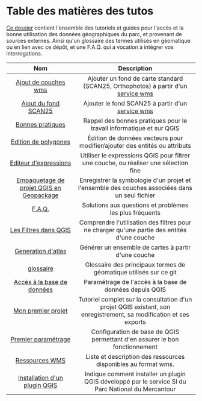 # Table des matières des tutos
 
[Ce dossier](./) contient l'ensemble des tutoriels et guides pour l'accès et la bonne utilisation des données géographiques du parc, et provenant de sources externes. Ainsi qu'un glossaire des 
termes utilisés en géomatique ou en lien avec ce dépôt, et une F.A.Q. qui a vocation à intégrer vos interrogations.

|Nom|Description|
|:--:|:--:|
|[Ajout de couches wms](./ajout_fond_de_carte_wms.md)| Ajouter un fond de carte standard (SCAN25, Orthophotos) à partir d'un [service wms](#wms)|
|[Ajout du fond SCAN25](./ajout_fond_SCAN25.md)| Ajouter le fond SCAN25 à partir d'un [service wms](#wms)|
|[Bonnes pratiques](./bonnes_pratiques.md)|Rappel des bonnes pratiques pour le travail informatique et sur QGIS|
|[Edition de polygones](./editer_des_polygones.md)| Édition de données vecteurs pour modifier/ajouter des entités ou attributs|
|[Editeur d'expressions](./editeur_expression.md)| Utiliser le expressions QGIS pour filtrer une couche, ou réaliser une sélection fine|
|[Empaquetage de projet QGIS en Geopackage](./empaqueter_un_projet.md)| Enregistrer la symbologie d'un projet et l'ensemble des couches associées dans un seul fichier|
|[F.A.Q.](./FAQ.md)| Solutions aux questions et problèmes les plus fréquents |
|[Les Filtres dans QGIS](./filtres.md)| Comprendre l'utilisation des filtres pour ne charger qu'une partie des entités d'une couche|
|[Generation d'atlas](./generer_un_atlas.md)| Générer un ensemble de cartes à partir d'une couche|
|[glossaire](./glossaire.md)|Glossaire des principaux termes de géomatique utilisés sur ce git|
|[Accès à la base de données](./installer_certificats_base_de_donnees.md)|Paramétrage de l'accès à la base de données depuis QGIS|
|[Mon premier projet](./mon_premier_projet.md)|Tutoriel complet sur la consultation d'un projet QGIS existant, son enregistrement, sa modification et ses exports|
|[Premier paramétrage](./premier_parametrage.md)|Configuration de base de QGIS permettant d'en assurer le bon fonctionnement|
|[Ressources WMS](./ressources_geographiques_wms.md)|Liste et description des ressources disponibles au format wms.|
|[Installation d'un plugin QGIS](./installation_plugin_via_depot.md)|Indique comment installer un plugin QGIS développé par le service SI du Parc National du Mercantour|


<!--|[git](./git.md)|Présentation et explication de ce qu'est "git"|-->

